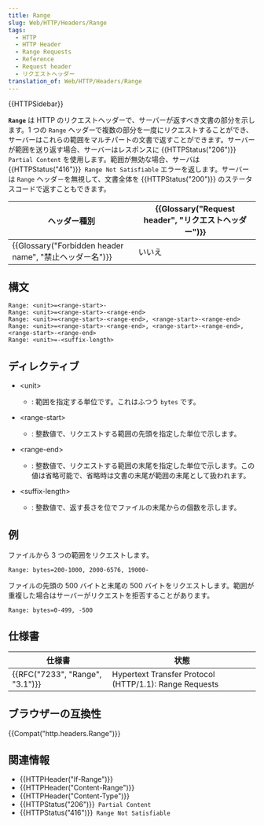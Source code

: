 ```yaml
---
title: Range
slug: Web/HTTP/Headers/Range
tags:
  - HTTP
  - HTTP Header
  - Range Requests
  - Reference
  - Request header
  - リクエストヘッダー
translation_of: Web/HTTP/Headers/Range
---
```

{{HTTPSidebar}}

**`Range`** は HTTP のリクエストヘッダーで、サーバーが返すべき文書の部分を示します。1 つの `Range` ヘッダーで複数の部分を一度にリクエストすることができ、サーバーはこれらの範囲をマルチパートの文書で返すことができます。サーバーが範囲を送り返す場合、サーバーはレスポンスに {{HTTPStatus("206")}}` Partial Content` を使用します。範囲が無効な場合、サーバは {{HTTPStatus("416")}}` Range Not Satisfiable` エラーを返します。サーバーは `Range` ヘッダ－を無視して、文書全体を {{HTTPStatus("200")}} のステータスコードで返すこともできます。

| ヘッダー種別                                                                         | {{Glossary("Request header", "リクエストヘッダー")}} |
| ------------------------------------------------------------------------------------ | -------------------------------------------------------------------------------- |
| {{Glossary("Forbidden header name", "禁止ヘッダー名")}} | いいえ                                                                           |

## 構文

    Range: <unit>=<range-start>-
    Range: <unit>=<range-start>-<range-end>
    Range: <unit>=<range-start>-<range-end>, <range-start>-<range-end>
    Range: <unit>=<range-start>-<range-end>, <range-start>-<range-end>, <range-start>-<range-end>
    Range: <unit>=-<suffix-length>

## ディレクティブ

- \<unit>
  - : 範囲を指定する単位です。これはふつう `bytes` です。

- \<range-start>
  - : 整数値で、リクエストする範囲の先頭を指定した単位で示します。
- \<range-end>
  - : 整数値で、リクエストする範囲の末尾を指定した単位で示します。この値は省略可能で、省略時は文書の末尾が範囲の末尾として扱われます。
- \<suffix-length>
  - : 整数値で、返す長さを位でファイルの末尾からの個数を示します。

## 例

ファイルから 3 つの範囲をリクエストします。

    Range: bytes=200-1000, 2000-6576, 19000-

ファイルの先頭の 500 バイトと末尾の 500 バイトをリクエストします。範囲が重複した場合はサーバーがリクエストを拒否することがあります。

    Range: bytes=0-499, -500

## 仕様書

| 仕様書                                   | 状態                                                   |
| ---------------------------------------- | ------------------------------------------------------ |
| {{RFC("7233", "Range", "3.1")}} | Hypertext Transfer Protocol (HTTP/1.1): Range Requests |

## ブラウザーの互換性

{{Compat("http.headers.Range")}}

## 関連情報

- {{HTTPHeader("If-Range")}}
- {{HTTPHeader("Content-Range")}}
- {{HTTPHeader("Content-Type")}}
- {{HTTPStatus("206")}}` Partial Content`
- {{HTTPStatus("416")}}` Range Not Satisfiable`

